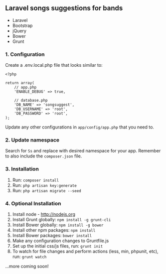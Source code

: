 ## Laravel songs suggestions for bands

* Laravel
* Bootstrap
* jQuery
* Bower
* Grunt

### 1. Configuration
Create a .env.local.php file that looks similar to:

    <?php

    return array(
        // app.php
        'ENABLE_DEBUG' => true,

        // database.php
        'DB_NAME' => 'songsuggest',
        'DB_USERNAME' => 'root',
        'DB_PASSWORD' => 'root',
    );

Update any other configurations in `app/config/app.php` that you need to.

### 2. Update namespace
Search for `Ss` and replace with desired namespace for your app. Remember to also include the `composer.json` file.

### 3. Installation
1. Run: `composer install`
2. Run: `php artisan key:generate`
3. Run: `php artisan migrate --seed`

### 4. Optional Installation
1. Install node - http://nodejs.org
2. Install Grunt globally: `npm install -g grunt-cli`
3. Install Bower globally: `npm install -g bower`
4. Install other npm packages: `npm install`
5. Install Bower packages: `bower install`
6. Make any configuration changes to Gruntfile.js
7. Set up the initial css/js files, run: `grunt init`
8. To watch for file changes and perform actions (less, min, phpunit, etc), run: `grunt watch`

...more coming soon!